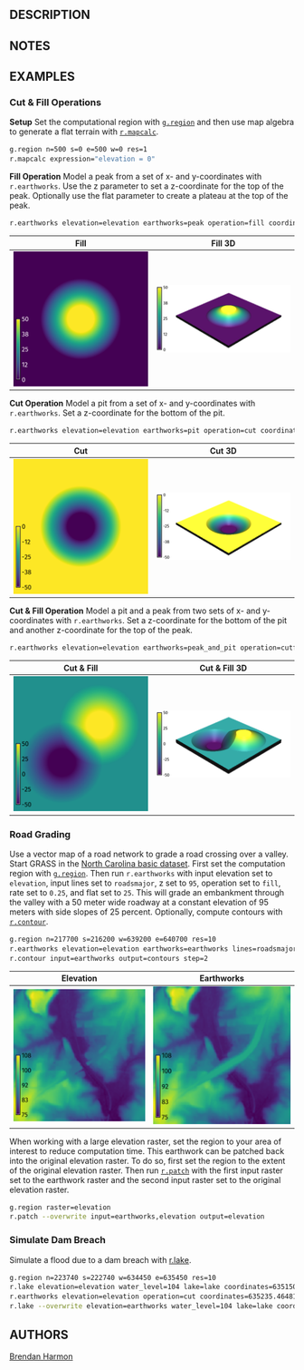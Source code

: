 ## DESCRIPTION



<!-- ### Acknowledgements -->
<!-- NSF POSE Mentoring -->

<!-- Examples images of cut-fill operations -->

## NOTES
<!-- Size limit -->
<!-- Limit region & patch -->

## EXAMPLES
<!-- Link to computational notebook -->

### Cut & Fill Operations
**Setup**
Set the computational region 
with [`g.region`](https://grass.osgeo.org/grass-stable/manuals/g.region.html)
and then use map algebra to generate a flat terrain 
with [`r.mapcalc`](https://grass.osgeo.org/grass-stable/manuals/r.mapcalc.html).
```sh
g.region n=500 s=0 e=500 w=0 res=1
r.mapcalc expression="elevation = 0"
```

**Fill Operation**
Model a peak from a set of x- and y-coordinates with `r.earthworks`.
Use the z parameter to set a z-coordinate for the top of the peak. 
Optionally use the flat parameter to create a plateau 
at the top of the peak.
```sh
r.earthworks elevation=elevation earthworks=peak operation=fill coordinates=250,250 z=50 rate=0.5 flat=50
```
| Fill | Fill 3D|
| ---- | ------ |
| ![Fill operation](peak.png) | ![3D fill operation](peak_3d.png) |

**Cut Operation**
Model a pit from a set of x- and y-coordinates with `r.earthworks`. 
Set a z-coordinate for the bottom of the pit.
```sh
r.earthworks elevation=elevation earthworks=pit operation=cut coordinates=250,250 z=-50 rate=0.5 flat=50
```
| Cut | Cut 3D|
| ---- | ---- |
| ![Cut operation](pit.png) | ![3D cut operation](pit_3d.png) |

**Cut & Fill Operation**
Model a pit and a peak from two sets of x- and y-coordinates 
with `r.earthworks`.
Set a z-coordinate for the bottom of the pit 
and another z-coordinate for the top of the peak.
```sh
r.earthworks elevation=elevation earthworks=peak_and_pit operation=cutfill coordinates=180,180,320,320 z=-50,50 rate=0.5 flat=50
```
| Cut & Fill | Cut & Fill 3D|
| ---------- | ------------ |
| ![Cut-fill operation](peak_and_pit.png) | ![3D cut-fill operation](peak_and_pit_3d.png) |

### Road Grading
Use a vector map of a road network
to grade a road crossing over a valley. 
Start GRASS in the
[North Carolina basic dataset](https://grass.osgeo.org/sampledata/north_carolina/nc_basic_spm_grass7.zip).
First set the computation region with 
[`g.region`](https://grass.osgeo.org/grass-stable/manuals/g.region.html).
Then run `r.earthworks`
with input elevation set to `elevation`,
input lines set to `roadsmajor`,
z set to `95`,
operation set to `fill`,
rate set to `0.25`,
and flat set to `25`.
This will grade an embankment through the valley
with a 50 meter wide roadway
at a constant elevation of 95 meters
with side slopes of 25 percent.
Optionally, compute contours with 
[`r.contour`](https://grass.osgeo.org/grass-stable/manuals/r.contour.html).

```sh
g.region n=217700 s=216200 w=639200 e=640700 res=10
r.earthworks elevation=elevation earthworks=earthworks lines=roadsmajor z=95 rate=0.25 operation=fill flat=25
r.contour input=earthworks output=contours step=2
```
| Elevation | Earthworks |
| --------- | ---------- |
| ![Elevation](elevation.png) | ![Earthworks](earthworks.png) |

<!-- Print volume of fill -->

When working with a large elevation raster,
set the region to your area of interest
to reduce computation time.
This earthwork can be patched back into the
original elevation raster. 
To do so, first set the region to the extent
of the original elevation raster.
Then run 
[`r.patch`](https://grass.osgeo.org/grass-stable/manuals/r.patch.html)
with the first input raster set to the earthwork raster
and the second input raster set to the original elevation raster.
```sh
g.region raster=elevation
r.patch --overwrite input=earthworks,elevation output=elevation
```

### Simulate Dam Breach

Simulate a flood due to a dam breach with 
[r.lake](https://grass.osgeo.org/grass-stable/manuals/r.lake.html).

```sh
g.region n=223740 s=222740 w=634450 e=635450 res=10
r.lake elevation=elevation water_level=104 lake=lake coordinates=635150.7489931877,223203.9595016748
r.earthworks elevation=elevation operation=cut coordinates=635235.4648198467,223210.9879314204 z=103 rate=0.5 flat=20
r.lake --overwrite elevation=earthworks water_level=104 lake=lake coordinates=635150.7489931877,223203.9595016748
```


<!-- ## TODO -->

<!-- ## KNOWN ISSUES -->

<!-- ## REFERENCES -->

<!-- ## SEE ALSO -->

## AUTHORS
[Brendan Harmon](https://baharmon.github.io/)